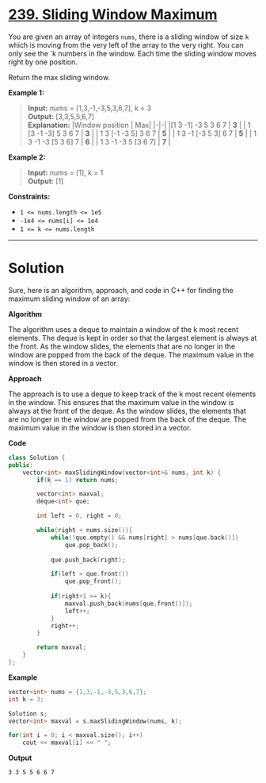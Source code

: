 # [239. Sliding Window Maximum](https://leetcode.com/problems/sliding-window-maximum/)

You are given an array of integers `nums`, there is a sliding window of size `k` which is moving from the very left of the array to the very right. You can only see the `k numbers in the window. Each time the sliding window moves right by one position.

Return the max sliding window.

**Example 1:**

>**Input:** nums = [1,3,-1,-3,5,3,6,7], k = 3<br>
**Output:** [3,3,5,5,6,7]<br>
**Explanation:**
>|Window position  |              Max|
>|-|-|
>|[1  3  -1] -3  5  3  6  7  |     **3** |
>| 1 [3  -1  -3] 5  3  6  7  |     **3** |
>| 1  3 [-1  -3  5] 3  6  7  |     **5** |
>| 1  3  -1 [-3  5  3] 6  7  |     **5** |
>| 1  3  -1  -3 [5  3  6] 7  |     **6** |
>| 1  3  -1  -3  5 [3  6  7] |     **7** |

**Example 2:**

>**Input:** nums = [1], k = 1<br>
**Output:** [1]
 

**Constraints:**

- `1 <= nums.length <= 1e5`
- `-1e4 <= nums[i] <= 1e4`
- `1 <= k <= nums.length`
---
# Solution
Sure, here is an algorithm, approach, and code in C++ for finding the maximum sliding window of an array:

**Algorithm**

The algorithm uses a deque to maintain a window of the k most recent elements. The deque is kept in order so that the largest element is always at the front. As the window slides, the elements that are no longer in the window are popped from the back of the deque. The maximum value in the window is then stored in a vector.

**Approach**

The approach is to use a deque to keep track of the k most recent elements in the window. This ensures that the maximum value in the window is always at the front of the deque. As the window slides, the elements that are no longer in the window are popped from the back of the deque. The maximum value in the window is then stored in a vector.

**Code**

```c++
class Solution {
public:
    vector<int> maxSlidingWindow(vector<int>& nums, int k) {
        if(k == 1) return nums;

        vector<int> maxval;
        deque<int> que;

        int left = 0, right = 0;

        while(right < nums.size()){
            while(!que.empty() && nums[right] > nums[que.back()])
                que.pop_back();
            
            que.push_back(right);

            if(left > que.front())
                que.pop_front();
            
            if(right+1 >= k){
                maxval.push_back(nums[que.front()]);
                left++;
            }
            right++;
        }

        return maxval;
    }
};
```

**Example**

```c++
vector<int> nums = {1,3,-1,-3,5,3,6,7};
int k = 3;

Solution s;
vector<int> maxval = s.maxSlidingWindow(nums, k);

for(int i = 0; i < maxval.size(); i++)
    cout << maxval[i] << " ";
```

**Output**

```
3 3 5 5 6 6 7
```